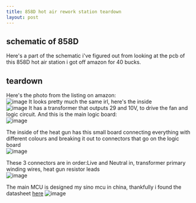 ```yaml
---
title: 858D hot air rework station teardown
layout: post
---
```

## schematic of 858D
Here's a part of the schematic i've figured out from looking at the pcb of this 858D hot air station i got off amazon for 40 bucks.
## teardown
Here's the photo from the listing on amazon:  
![image](https://github.com/bassusteur/858D-hot-air-station/assets/42449683/5a13ed8c-10aa-46e1-9b4e-6b7ce3fe6010.png)
It looks pretty much the same irl, here's the inside  
![image](https://github.com/bassusteur/858D-hot-air-station/assets/42449683/7590cbc2-2ec7-4fbb-9891-3517ccb70fae.png) 
It has a transformer that outputs 29 and 10V, to drive the fan and logic circuit.
And this is the main logic board:  
![image](https://github.com/bassusteur/858D-hot-air-station/assets/42449683/75266f30-c80d-4996-93c7-24f3167c1513) 

The inside of the heat gun has this small board connecting everything with different colours and breaking it out to connectors that go on the logic board  
![image](https://github.com/bassusteur/858D-hot-air-station/assets/42449683/fd44483b-4efb-43b7-92e0-d2d2b8010af6)

These 3 connectors are in order:Live and Neutral in, transformer primary winding wires, heat gun resistor leads  
![image](https://github.com/bassusteur/858D-hot-air-station/assets/42449683/98a184ce-519f-450e-89a6-fd7119d54bf8)

The main MCU is designed my sino mcu in china, thankfully i found the datasheet [here](https://www.sinomcu.com/upload/serviceSupport/serviceFile/usermanual/MC51F003A4%E7%94%A8%E6%88%B7%E6%89%8B%E5%86%8CV1.4.pdf)
![image](https://github.com/bassusteur/858D-hot-air-station/assets/42449683/46fdfadd-cc37-45de-87ba-e955419c2233)
